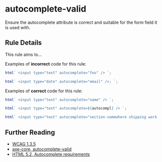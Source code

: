 # autocomplete-valid

Ensure the autocomplete attribute is correct and suitable for the form field it is used with.

## Rule Details

This rule aims to...

Examples of **incorrect** code for this rule:

```js
html` <input type="text" autocomplete="foo" /> `;
```

```js
html` <input type="date" autocomplete="email" />; `;
```

Examples of **correct** code for this rule:

```js
html` <input type="text" autocomplete="name" /> `;
```

```js
html` <input type="text" autocomplete=${autocompl} /> `;
```

```js
html` <input type="text" autocomplete="section-somewhere shipping work email" />; `;
```

## Further Reading

- [WCAG 1.3.5](https://www.w3.org/WAI/WCAG21/Understanding/identify-input-purpose)
- [axe-core, autocomplete-valid](https://dequeuniversity.com/rules/axe/3.2/autocomplete-valid)
- [HTML 5.2, Autocomplete requirements](https://www.w3.org/TR/html52/sec-forms.html#autofilling-form-controls-the-autocomplete-attribute)

